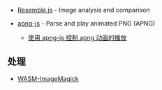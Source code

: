 - [Resemble.js](https://github.com/rsmbl/Resemble.js) - Image analysis and comparison
- [apng-js](https://github.com/davidmz/apng-js) - Parse and play animated PNG (APNG)

    - [使用 apng-js 控制 apng 动画的播放](https://segmentfault.com/a/1190000040329295)

## 处理

- [WASM-ImageMagick](https://github.com/KnicKnic/WASM-ImageMagick)
